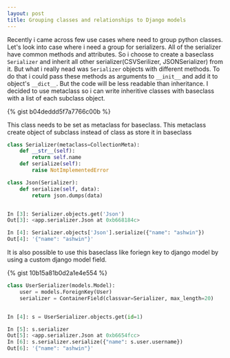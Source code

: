 ```yaml
---
layout: post
title: Grouping classes and relationships to Django models
---
```


Recently i came across few use cases where need to group python classes. Let's look into case where i need a group for serializers. All of the serializer have common methods and attributes. So i choose to create a baseclass `Serializer` and inherit all other serializer(CSVSerilizer, JSONSerializer) from it. But what i really nead was `Serializer` objects with different methods. To do that i could pass these methods as arguments to `__init__` and add it to object's `__dict__`. But the code will be less readable than inheritance. I decided to use metaclass so i can write inheritive classes with baseclass with a list of each subclass object.

{% gist b04deddd5f7a7766c00b %}

This class needs to be set as metaclass for baseclass. This metaclass create object of subclass instead of class as store it in baseclass

```python
class Serializer(metaclass=CollectionMeta):
    def __str__(self):
        return self.name
    def serialize(self):
        raise NotImplementedError

class Json(Serializer):
    def serialize(self, data):
        return json.dumps(data)


In [3]: Serializer.objects.get('Json')
Out[3]: <app.serializer.Json at 0xb668184c>

In [4]: Serializer.objects['Json'].serialize({"name": "ashwin"})
Out[4]: '{"name": "ashwin"}'
```

It is also possible to use this baseclass like foriegn key to django model by using a custom django model field.

{% gist 10b15a81b0d2a1e4e554 %}

```python
class UserSerializer(models.Model):
    user = models.ForeignKey(User)
    serializer = ContainerField(classvar=Serializer, max_length=20)


In [4]: s = UserSerializer.objects.get(id=1)

In [5]: s.serializer
Out[5]: <app.serializer.Json at 0xb6654fcc>
In [6]: s.serializer.serialize({"name": s.user.username})
Out[6]: '{"name": "ashwin"}'
```